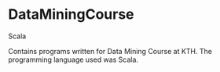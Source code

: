 # DataMiningCourse
Scala

Contains programs written for Data Mining Course at KTH. The programming language used was Scala.
